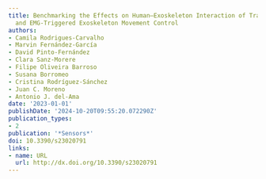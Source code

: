 ```yaml
---
title: Benchmarking the Effects on Human–Exoskeleton Interaction of Trajectory, Admittance
  and EMG-Triggered Exoskeleton Movement Control
authors:
- Camila Rodrigues-Carvalho
- Marvin Fernández-García
- David Pinto-Fernández
- Clara Sanz-Morere
- Filipe Oliveira Barroso
- Susana Borromeo
- Cristina Rodríguez-Sánchez
- Juan C. Moreno
- Antonio J. del-Ama
date: '2023-01-01'
publishDate: '2024-10-20T09:55:20.072290Z'
publication_types:
- 2
publication: '*Sensors*'
doi: 10.3390/s23020791
links:
- name: URL
  url: http://dx.doi.org/10.3390/s23020791
---
```

